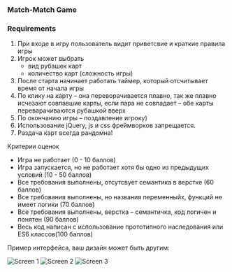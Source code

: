 ### Match-Match Game 

### Requirements

1. При входе в игру пользователь видит приветсвие и краткие правила игры
2. Игрок может выбрать
   - вид рубашек карт
   - количество карт (сложность игры)
3.  После старта начинает работать таймер, который отсчитывает время от начала игры
4.  По клику на карту – она переворачивается плавно, так же плавно исчезают совпавшие карты, если пара не совпадает – обе карты переварачиваются рубашкой вверх
5.  По окончанию игры – поздавление игроку)
6.  Использование jQuery, js и css фреймворков запрещается.
7.  Раздача карт всегда рандомна!
 
Критерии оценок
  * Игра не работает (0 - 10 баллов)
  * Игра запускается, но не работает хотя бы одно из предыдущих условий (10 - 50 баллов)
  * Все требования выполнены, отсутсвует семантика в верстке (60 баллов)
  * Все требования выполнены, но названия переменныйх, функций не имеет логики (70 баллов)
  * Все требования выполнены, верстка – семантичка, код логичен и понятен (90 баллов)
  * Весь код написан с использование прототипного наследования или ES6 классов(100 баллов)

Пример интерфейса, ваш дизайн может быть другим:

![Screen 1](http://rolling-scopes-school.github.io/tasks/images/match-match-game/image001.jpg)
![Screen 2](http://rolling-scopes-school.github.io/tasks/images/match-match-game/image002.jpg)
![Screen 3](http://rolling-scopes-school.github.io/tasks/images/match-match-game/image003.jpg)
